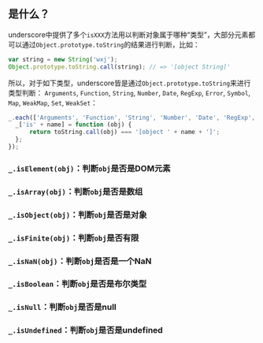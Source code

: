 ## 是什么？
underscore中提供了多个`isXXX`方法用以判断对象属于哪种“类型”，大部分元素都可以通过`Object.prototype.toString`的结果进行判断，比如：
```js
var string = new String('wxj');
Object.prototype.toString.call(string); // => '[object String]'
```

所以，对于如下类型，underscore皆是通过`Object.prototype.toString`来进行类型判断：
`Arguments`, `Function`, `String`, `Number`, `Date`, `RegExp`, `Error`, `Symbol`, `Map`, `WeakMap`, `Set`, `WeakSet`：
```js
_.each(['Arguments', 'Function', 'String', 'Number', 'Date', 'RegExp', 'Error', 'Symbol', 'Map', 'WeakMap', 'Set', 'WeakSet'], function (name) {
  _['is' + name] = function (obj) {
      return toString.call(obj) === '[object ' + name + ']';
  };
});
```

### `_.isElement(obj)`：判断`obj`是否是DOM元素
### `_.isArray(obj)`：判断`obj`是否是数组
### `_.isObject(obj)`：判断`obj`是否是对象
### `_.isFinite(obj)`：判断`obj`是否有限
### `_.isNaN(obj)`：判断`obj`是否是一个NaN
### `_.isBoolean`：判断`obj`是否是布尔类型
### `_.isNull`：判断`obj`是否是null
### `_.isUndefined`：判断`obj`是否是undefined



